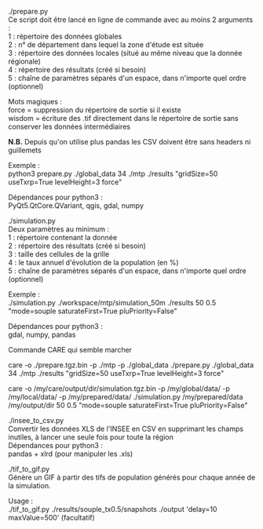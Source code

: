 ./prepare.py  
Ce script doit être lancé en ligne de commande avec au moins 2 arguments :  
    1 : répertoire des données globales  
    2 : n° de département dans lequel la zone d'étude est située  
    3 : répertoire des données locales (situé au même niveau que la donnée régionale)  
    4 : répertoire des résultats (créé si besoin)  
    5 : chaîne de paramètres séparés d'un espace, dans n'importe quel ordre (optionnel)  

Mots magiques :  
force = suppression du répertoire de sortie si il existe  
wisdom = écriture des .tif directement dans le répertoire de sortie sans conserver les données intermédiaires  

**N.B.** Depuis qu'on utilise plus pandas les CSV doivent être sans headers ni guillemets  

Exemple :  
python3 prepare.py ./global_data 34 ./mtp ./results "gridSize=50 useTxrp=True levelHeight=3 force"   

Dépendances pour python3 :  
    PyQt5.QtCore.QVariant, qgis, gdal, numpy  

./simulation.py  
Deux paramètres au minimum :  
    1 : répertoire contenant la donnée  
    2 : répertoire des résultats (créé si besoin)  
    3 : taille des cellules de la grille  
    4 : le taux annuel d'évolution de la population (en %)  
    5 : chaîne de paramètres séparés d'un espace, dans n'importe quel ordre (optionnel)  

Exemple :  
    ./simulation.py ./workspace/mtp/simulation_50m ./results 50 0.5 "mode=souple saturateFirst=True pluPriority=False"  

Dépendances pour python3 :  
    gdal, numpy, pandas  

Commande CARE qui semble marcher  

care -o ./prepare.tgz.bin  -p ./mtp -p ./global_data ./prepare.py ./global_data 34  ./mtp ./results "gridSize=50 useTxrp=True levelHeight=3 force"

care -o /my/care/output/dir/simulation.tgz.bin -p /my/global/data/ -p /my/local/data/ -p /my/prepared/data/ ./simulation.py /my/prepared/data /my/output/dir 50 0.5 "mode=souple saturateFirst=True pluPriority=False"

./insee_to_csv.py  
Convertir les données XLS de l'INSEE en CSV en supprimant les champs inutiles, à lancer une seule fois pour toute la région  
Dépendances pour python3 :  
    pandas + xlrd (pour manipuler les .xls)  

./tif_to_gif.py  
Génère un GIF à partir des tifs de population générés pour chaque année de la simulation.  

Usage :  
    ./tif_to_gif.py ./results/souple_tx0.5/snapshots ./output 'delay=10 maxValue=500' (facultatif)  
